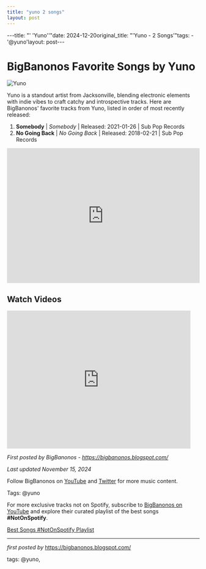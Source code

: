 ```yaml
---
title: "yuno 2 songs"
layout: post
---
```

---title: "' 'Yuno''"date: 2024-12-20original_title: "'Yuno - 2 Songs'"tags:  - '@yuno'layout: post---<h1>BigBanonos Favorite Songs by Yuno</h1><img src="https://subpop-img.s3.amazonaws.com/asset/post_images/attachments/000/007/333/max_600_400/yuno-2018-promo-01-yuno-2665x1500-300-3.jpg?1521140816" alt="Yuno"> <p>Yuno is a standout artist from Jacksonville, blending electronic elements with indie vibes to craft catchy and introspective tracks. Here are BigBanonos' favorite tracks from Yuno, listed in order of most recently released:</p> <ol> <li><strong>Somebody</strong> | <em>Somebody</em> | Released: 2021-01-26 | Sub Pop Records</li> <li><strong>No Going Back</strong> | <em>No Going Back</em> | Released: 2018-02-21 | Sub Pop Records</li></ol> <div> <iframe src="https://open.spotify.com/embed/playlist/708CQjetU3TEZ6XJYsKIW8?utm_source=generator" width="100%" height="352" frameborder="0" allowfullscreen="" allow="autoplay; clipboard-write; encrypted-media; fullscreen; picture-in-picture" loading="lazy"></iframe></div> <h2>Watch Videos</h2><div> <iframe frameborder="0" height="360" src="https://youtube.com/embed/u-pI7EAsq44?list=PLtuNtuTatqI2T7PhsrhYc6VDNwNjOQRMr" width="480"></iframe></div> <p><em>First posted by BigBanonos - <a href="https://bigbanonos.blogspot.com/">https://bigbanonos.blogspot.com/</a></em></p><p><em>Last updated November 15, 2024</em></p><p>Follow BigBanonos on <a href="https://www.youtube.com/@BigBanonos">YouTube</a> and <a href="https://x.com/bigbanonos">Twitter</a> for more music content.</p><p>Tags: @yuno</p><!--Subscribe and Playlist Links--><div>    <p>For more exclusive tracks not on Spotify, subscribe to <a href="https://www.youtube.com/@BigBanonos" target="_blank">BigBanonos on YouTube</a> and explore their curated playlist of the best songs <strong>#NotOnSpotify</strong>.</p>    <p><a href="https://www.youtube.com/playlist?list=PLtuNtuTatqI0kFahUCbtbfenC_ET5O_tr" target="_blank">Best Songs #NotOnSpotify Playlist<br /></a></p></div><hr /><p><em>first posted by</em> <a href="https://bigbanonos.blogspot.com/" rel="noopener" target="_new">https://bigbanonos.blogspot.com/</a></p><p>tags: @yuno,</p>